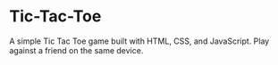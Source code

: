 # Tic-Tac-Toe
A simple Tic Tac Toe game built with HTML, CSS, and JavaScript. Play against a friend on the same device.
